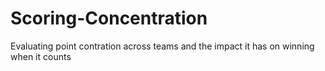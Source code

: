 # Scoring-Concentration
 Evaluating point contration across teams and the impact it has on winning when it counts
